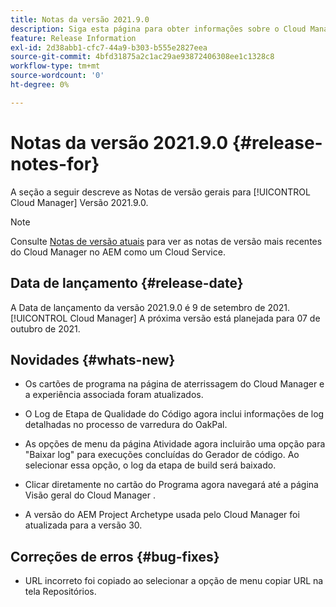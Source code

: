 ```yaml
---
title: Notas da versão 2021.9.0
description: Siga esta página para obter informações sobre o Cloud Manager Versão 2021.9.0
feature: Release Information
exl-id: 2d38abb1-cfc7-44a9-b303-b555e2827eea
source-git-commit: 4bfd31875a2c1ac29ae93872406308ee1c1328c8
workflow-type: tm+mt
source-wordcount: '0'
ht-degree: 0%

---
```


# Notas da versão 2021.9.0 {#release-notes-for}

A seção a seguir descreve as Notas de versão gerais para [!UICONTROL Cloud Manager] Versão 2021.9.0.

>[!NOTE]
>Consulte [Notas de versão atuais](https://experienceleague.adobe.com/docs/experience-manager-cloud-service/onboarding/getting-access/release-notes-cloud-manager/release-notes-cm-current.html?lang=en#getting-access) para ver as notas de versão mais recentes do Cloud Manager no AEM como um Cloud Service.

## Data de lançamento {#release-date}

A Data de lançamento da versão 2021.9.0 é 9 de setembro de 2021.
[!UICONTROL Cloud Manager]
A próxima versão está planejada para 07 de outubro de 2021.

## Novidades {#whats-new}

* Os cartões de programa na página de aterrissagem do Cloud Manager e a experiência associada foram atualizados.

* O Log de Etapa de Qualidade do Código agora inclui informações de log detalhadas no processo de varredura do OakPal.

* As opções de menu da página Atividade agora incluirão uma opção para &quot;Baixar log&quot; para execuções concluídas do Gerador de código. Ao selecionar essa opção, o log da etapa de build será baixado.

* Clicar diretamente no cartão do Programa agora navegará até a página Visão geral do Cloud Manager .

* A versão do AEM Project Archetype usada pelo Cloud Manager foi atualizada para a versão 30.

## Correções de erros {#bug-fixes}

* URL incorreto foi copiado ao selecionar a opção de menu copiar URL na tela Repositórios.
